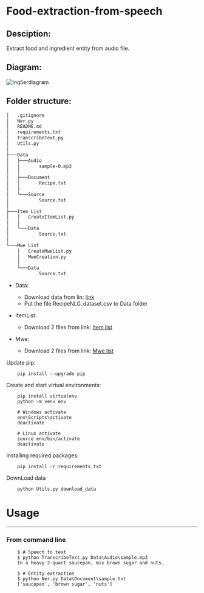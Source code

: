 # **Food-extraction-from-speech**

## Desciption:
Extract food and ingredient entity from audio file.

## Diagram:
![inq5erdiagram](https://github.com/hautran7201/Food-extraction-from-speech/assets/100859592/f34cce0d-1c6e-4d5d-834c-9e649aa13c8c)


## Folder structure:

```bash
│   .gitignore
│   Ner.py
│   README.md
│   requirements.txt
│   TranscribeText.py
│   Utils.py
│
├───Data
│   ├───Audio
│   │       sample-0.mp3
│   │
│   ├───Document
│   │       Recipe.txt
│   │
│   └───Source
│           Source.txt
│
├───Item List
│   │   CreateItemList.py
│   │
│   └───Data
│           Source.txt
│
└───Mwe List
    │   CreateMweList.py
    │   MweCreation.py
    │
    └───Data
            Source.txt
```

- Data: 
    + Download data from lin: [link](https://www.kaggle.com/datasets/paultimothymooney/recipenlg)
    + Put the file RecipeNLG_dataset.csv to Data folder

- ItemList:
    + Download 2 files from link: [Item list](https://drive.google.com/drive/folders/1IOOSYrIxSwDZSNfZUwEt1zxIEGGB-wM2?usp=sharing)

- Mwe:
    + Download 2 files from link: [Mwe list](https://drive.google.com/drive/folders/17UKEvlf_xMnc2zKrM1p8zQm7MR0M0Iq6?usp=sharing)


Update pip:
```
    pip install --upgrade pip
```

Create and start virtual environments:
```
    pip install virtualenv
    python -m venv env
    
    # Windows activate
    env\Scripts\activate
    deactivate

    # Linux activate
    source env/bin/activate
    deactivate
```

Installing required packages:
```
    pip install -r requirements.txt
```
DownLoad data
```
    python Utils.py download_data
```

# Usage 
-----
### From command line
```
    $ # Speech to text 
    $ python TranscribeText.py Data\Audio\sample.mp3
    In a heavy 2-quart saucepan, mix brown sugar and nuts.
        
    $ # Entity extraction
    $ python Ner.py Data\Document\sample.txt
    ['saucepan', 'brown sugar', 'nuts']
```

